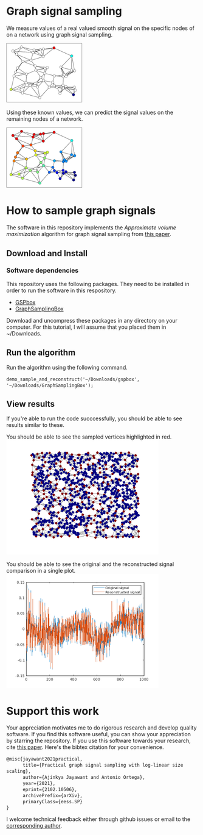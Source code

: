 # Graph signal sampling

We measure values of a real valued smooth signal on the specific nodes of on a network using graph signal sampling.

<img src="figures/samples.png" alt="" width="200">

Using these known values, we can predict the signal values on the remaining nodes of a network.

<img src="figures/signal.png" alt="" width="200">

# How to sample graph signals

The software in this repository implements the *Approximate volume maximization* algorithm for graph signal sampling from [this paper](https://arxiv.org/abs/2102.10506).

## Download and Install

### Software dependencies

This repository uses the following packages. They need to be installed in order to run the software in this respository.
- [GSPbox](https://epfl-lts2.github.io/gspbox-html/)
- [GraphSamplingBox](https://archive.softwareheritage.org/browse/directory/e27b8849b4845e050049b1ceae73520a54a7c9f5/?origin_url=https://hal.archives-ouvertes.fr/hal-02960713&revision=3dc10882e6c8e08939d75c364a99a5b4270992e3&snapshot=834da05eaba8d5fd214a05d722acc017d17826dd)

Download and uncompress these packages in any directory on your computer. For this tutorial, I will assume that you placed them in ~/Downloads.

## Run the algorithm

Run the algorithm using the following command.
```
demo_sample_and_reconstruct('~/Downloads/gspbox', '~/Downloads/GraphSamplingBox');
```

## View results
If you're able to run the code succcessfully, you should be able to see results similar to these.

You should be able to see the sampled vertices highlighted in red.
<img src="figures/samples_from_simulation.png" alt="" width="400">

You should be able to see the original and the reconstructed signal comparison in a single plot.
<img src="figures/original_reconstructed_signal_superimpose.png" alt="" width="400">

# Support this work

Your appreciation motivates me to do rigorous research and develop quality software. If you find this software useful, you can show your appreciation by starring the repository. If you use this software towards your research, cite [this paper](https://arxiv.org/abs/2102.10506). Here's the bibtex citation for your convenience.

```
@misc{jayawant2021practical,
      title={Practical graph signal sampling with log-linear size scaling},
      author={Ajinkya Jayawant and Antonio Ortega},
      year={2021},
      eprint={2102.10506},
      archivePrefix={arXiv},
      primaryClass={eess.SP}
}
```

I welcome technical feedback either through github issues or email to the [corresponding author](https://arxiv.org/pdf/2102.10506.pdf).